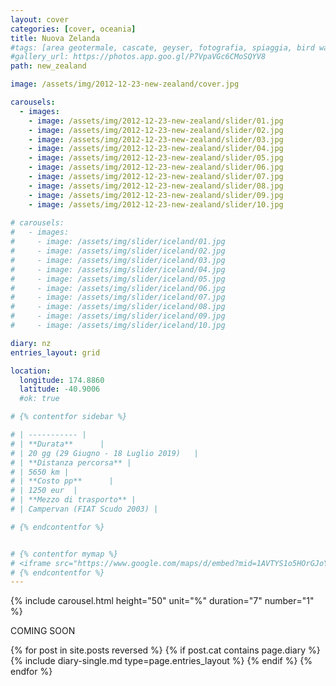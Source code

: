 ```yaml
---
layout: cover
categories: [cover, oceania]
title: Nuova Zelanda
#tags: [area geotermale, cascate, geyser, fotografia, spiaggia, bird watching, ghiacciaio, scogliere, fiordi]
#gallery_url: https://photos.app.goo.gl/P7VpaVGc6CMoSQYV8
path: new_zealand

image: /assets/img/2012-12-23-new-zealand/cover.jpg

carousels:
  - images: 
    - image: /assets/img/2012-12-23-new-zealand/slider/01.jpg
    - image: /assets/img/2012-12-23-new-zealand/slider/02.jpg
    - image: /assets/img/2012-12-23-new-zealand/slider/03.jpg
    - image: /assets/img/2012-12-23-new-zealand/slider/04.jpg
    - image: /assets/img/2012-12-23-new-zealand/slider/05.jpg
    - image: /assets/img/2012-12-23-new-zealand/slider/06.jpg
    - image: /assets/img/2012-12-23-new-zealand/slider/07.jpg
    - image: /assets/img/2012-12-23-new-zealand/slider/08.jpg
    - image: /assets/img/2012-12-23-new-zealand/slider/09.jpg
    - image: /assets/img/2012-12-23-new-zealand/slider/10.jpg
  
# carousels:
#   - images: 
#     - image: /assets/img/slider/iceland/01.jpg
#     - image: /assets/img/slider/iceland/02.jpg
#     - image: /assets/img/slider/iceland/03.jpg
#     - image: /assets/img/slider/iceland/04.jpg
#     - image: /assets/img/slider/iceland/05.jpg
#     - image: /assets/img/slider/iceland/06.jpg
#     - image: /assets/img/slider/iceland/07.jpg
#     - image: /assets/img/slider/iceland/08.jpg
#     - image: /assets/img/slider/iceland/09.jpg
#     - image: /assets/img/slider/iceland/10.jpg

diary: nz
entries_layout: grid

location:
  longitude: 174.8860
  latitude: -40.9006
  #ok: true

# {% contentfor sidebar %}

# | ----------- |
# | **Durata**      |
# | 20 gg (29 Giugno - 18 Luglio 2019)   |
# | **Distanza percorsa** |
# | 5650 km |
# | **Costo pp**      |
# | 1250 eur  |
# | **Mezzo di trasporto** |
# | Campervan (FIAT Scudo 2003) |

# {% endcontentfor %}


# {% contentfor mymap %}
# <iframe src="https://www.google.com/maps/d/embed?mid=1AVTYS1o5HOrGJoYhK8TJbPP7c07xYo--&ehbc=2E312F" width="640" height="480"></iframe>
# {% endcontentfor %}
---
```


{% include carousel.html height="50" unit="%" duration="7" number="1" %}

COMING SOON

<div class="entries-{{ page.entries_layout }}">
  {% for post in site.posts reversed %}
    {% if post.cat contains page.diary %}
      {% include diary-single.md type=page.entries_layout %}
    {% endif %}
  {% endfor %}
</div>
